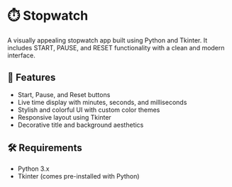# ⏱️ Stopwatch

A visually appealing stopwatch app built using Python and Tkinter. It includes START, PAUSE, and RESET functionality with a clean and modern interface.

## 🎨 Features

- Start, Pause, and Reset buttons
- Live time display with minutes, seconds, and milliseconds
- Stylish and colorful UI with custom color themes
- Responsive layout using Tkinter
- Decorative title and background aesthetics

## 🛠️ Requirements

- Python 3.x  
- Tkinter (comes pre-installed with Python)
